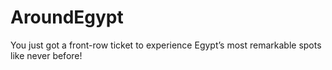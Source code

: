 # AroundEgypt
You just got a front-row ticket to experience Egypt’s most remarkable spots like never before!
